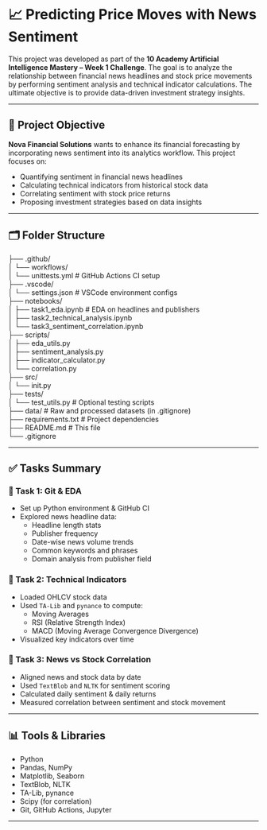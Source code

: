 # 📈 Predicting Price Moves with News Sentiment

This project was developed as part of the **10 Academy Artificial Intelligence Mastery – Week 1 Challenge**. The goal is to analyze the relationship between financial news headlines and stock price movements by performing sentiment analysis and technical indicator calculations. The ultimate objective is to provide data-driven investment strategy insights.

---

## 🧠 Project Objective

**Nova Financial Solutions** wants to enhance its financial forecasting by incorporating news sentiment into its analytics workflow. This project focuses on:

- Quantifying sentiment in financial news headlines
- Calculating technical indicators from historical stock data
- Correlating sentiment with stock price returns
- Proposing investment strategies based on data insights

---

## 🗂️ Folder Structure

├── .github/  
│ └── workflows/  
│ └── unittests.yml # GitHub Actions CI setup  
├── .vscode/   
│ └── settings.json # VSCode environment configs  
├── notebooks/  
│ ├── task1_eda.ipynb # EDA on headlines and publishers   
│ ├── task2_technical_analysis.ipynb  
│ └── task3_sentiment_correlation.ipynb  
├── scripts/  
│ ├── eda_utils.py  
│ ├── sentiment_analysis.py  
│ ├── indicator_calculator.py  
│ └── correlation.py  
├── src/  
│ └── init.py  
├── tests/  
│ └── test_utils.py # Optional testing scripts  
├── data/ # Raw and processed datasets (in .gitignore)  
├── requirements.txt # Project dependencies  
├── README.md # This file  
└── .gitignore  


---

## ✅ Tasks Summary

### 🔹 Task 1: Git & EDA
- Set up Python environment & GitHub CI
- Explored news headline data:
  - Headline length stats
  - Publisher frequency
  - Date-wise news volume trends
  - Common keywords and phrases
  - Domain analysis from publisher field

### 🔹 Task 2: Technical Indicators
- Loaded OHLCV stock data
- Used `TA-Lib` and `pynance` to compute:
  - Moving Averages
  - RSI (Relative Strength Index)
  - MACD (Moving Average Convergence Divergence)
- Visualized key indicators over time

### 🔹 Task 3: News vs Stock Correlation
- Aligned news and stock data by date
- Used `TextBlob` and `NLTK` for sentiment scoring
- Calculated daily sentiment & daily returns
- Measured correlation between sentiment and stock movement

---

## 📊 Tools & Libraries

- Python
- Pandas, NumPy
- Matplotlib, Seaborn
- TextBlob, NLTK
- TA-Lib, pynance
- Scipy (for correlation)
- Git, GitHub Actions, Jupyter

---
